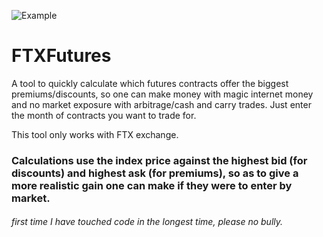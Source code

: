 ![Example](https://user-images.githubusercontent.com/37322775/116344096-00793100-a829-11eb-935d-6773add08233.png)
# FTXFutures
A tool to quickly calculate which futures contracts offer the biggest premiums/discounts, so one can make money with magic internet money and no market exposure with arbitrage/cash and carry trades.
Just enter the month of contracts you want to trade for.

This tool only works with FTX exchange.

### Calculations use the index price against the highest bid (for discounts) and highest ask (for premiums), so as to give a more realistic gain one can make if they were to enter by market.

###### first time I have touched code in the longest time, please no bully.
